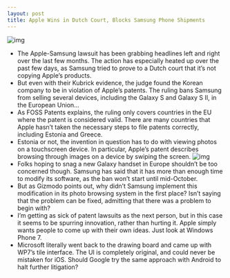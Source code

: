 ```yaml
---
layout: post
title: Apple Wins in Dutch Court, Blocks Samsung Phone Shipments
---
```

![img](http://media.idownloadblog.com/wp-content/uploads/2011/06/Samsung-Apple-e1308756897973.jpeg)
* The Apple-Samsung lawsuit has been grabbing headlines left and right over the last few months. The action has especially heated up over the past few days, as Samsung tried to prove to a Dutch court that it’s not copying Apple’s products.
* But even with their Kubrick evidence, the judge found the Korean company to be in violation of Apple’s patents. The ruling bans Samsung from selling several devices, including the Galaxy S and Galaxy S II, in the European Union…
* As FOSS Patents explains, the ruling only covers countries in the EU where the patent is considered valid. There are many countries that Apple hasn’t taken the necessary steps to file patents correctly, including Estonia and Greece.
* Estonia or not, the invention in question has to do with viewing photos on a touchscreen device. In particular, Apple’s patent describes browsing through images on a device by swiping the screen.
![img](http://media.idownloadblog.com/wp-content/uploads/2011/08/apple_photo_swipe_patent.jpg)
* Folks hoping to snag a new Galaxy handset in Europe shouldn’t be too concerned though. Samsung has said that it has more than enough time to modify its software, as the ban won’t start until mid-October.
* But as Gizmodo points out, why didn’t Samsung implement this modification in its photo browsing system in the first place? Isn’t saying that the problem can be fixed, admitting that there was a problem to begin with?
* I’m getting as sick of patent lawsuits as the next person, but in this case it seems to be spurring innovation, rather than hurting it. Apple simply wants people to come up with their own ideas. Just look at Windows Phone 7.
* Microsoft literally went back to the drawing board and came up with WP7’s tile interface. The UI is completely original, and could never be mistaken for iOS. Should Google try the same approach with Android to halt further litigation?

